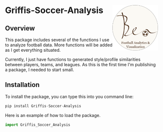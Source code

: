 # Griffis-Soccer-Analysis <img src="images/Ben Logo Round.png" align="right" width="150" height="150"/>

## Overview

This package includes several of the functions I use to analyze football data. More functions will be added as I get everything situated.

Currently, I just have functions to generated style/profile similarities between players, teams, and leagues. As this is the first time I'm publishing a package, I needed to start small.

## Installation

To install the package, you can type this into you command line:

``` python
pip install Griffis-Soccer-Analysis
```

Here is an example of how to load the package.
``` python
import Griffis_Soccer_Analysis
```
